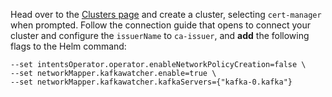Head over to the [Clusters page](https://app.otterize.com/clusters) and create a cluster, selecting `cert-manager` when prompted.
Follow the connection guide that opens to connect your cluster and configure the `issuerName` to `ca-issuer`, and <b>add</b> the following flags to the Helm command:
   ```
   --set intentsOperator.operator.enableNetworkPolicyCreation=false \
   --set networkMapper.kafkawatcher.enable=true \
   --set networkMapper.kafkawatcher.kafkaServers={"kafka-0.kafka"}
   ```
